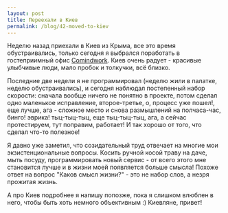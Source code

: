 ```yaml
---
layout: post
title: Переехали в Киев
permalink: /blog/42-moved-to-kiev
---
```

Неделю назад приехали в Киев из Крыма, все это время обустраивались, только сегодня я выбрался поработать в гостеприимный офис [Comindwork](http://comindwork.com/). Киев очень радует - красивые улыбчивые люди, мало пробок и толкучки, всё близко. 

Последние две недели я не программировал (неделю жили в палатке, неделю обустраивались), и сегодня наблюдал постепенный набор скорости: сначала вообще ничего не понятно в проекте, потом сделал одно маленькое исправление, второе-третье, о, процесс уже пошел!, еще лучше, ага - сложное место и снова размышлений на полчаса-час, бинго! эврика! тыц-тыц-тыц, еще тыц-тыц-тыц, ага, а сейчас протестируем, тут поправим, работает! И так хорошо от того, что сделал что-то полезное! 

Я давно уже заметил, что созидательный труд отвечает на многие мои экзистенциональные вопросы. Косить ручной косой траву на даче, мыть посуду, программировать новый сервис - от всего этого мне становится лучше и в жизни моей появляется больше смысла! Похоже ответ на вопрос "Каков смысл жизни?" - это не набор слов, а незря прожитая жизнь.

А про Киев подробнее я напишу попозже, пока я слишком влюблен в него, чтобы быть хоть немного объективным :) Киевляне, привет!